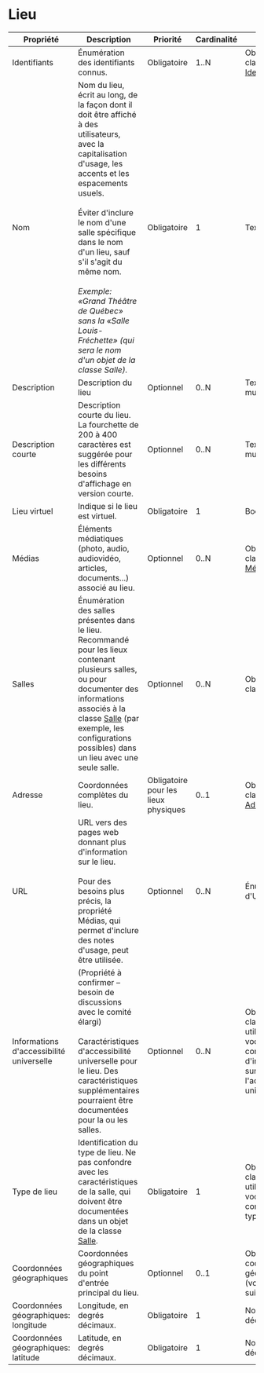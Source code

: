 # Lieu

| Propriété | Description | Priorité | Cardinalité | Type |
| ------------ | ------------- | ------------ | ------------ |------------ |
| Identifiants | Énumération des identifiants connus. | Obligatoire | 1..N | Objets de la classe utilitaire [Identifiant](./identifiant.md) |
| Nom | Nom du lieu, écrit au long, de la façon dont il doit être affiché à des utilisateurs, avec la capitalisation d'usage, les accents et les espacements usuels.<br><br>Éviter d'inclure le nom d'une salle spécifique dans le nom d'un lieu, sauf s'il s'agit du même nom.<br><br>*Exemple: «Grand Théâtre de Québec» sans la «Salle Louis-Fréchette» (qui sera le nom d'un objet de la classe Salle).* | Obligatoire | 1 | Texte long |
| Description | Description du lieu | Optionnel | 0..N | Texte long multilingue |
| Description courte | Description courte du lieu. La fourchette de 200 à 400 caractères est suggérée pour les différents besoins d'affichage en version courte. | Optionnel | 0..N | Texte long multilingue |
| Lieu virtuel | Indique si le lieu est virtuel. | Obligatoire | 1 | Booléen |
| Médias | Éléments médiatiques (photo, audio, audiovidéo, articles, documents...) associé au lieu. | Optionnel | 0..N | Objet de la classe utilitaire [Média](./media.md) |
| Salles | Énumération des salles présentes dans le lieu. Recommandé pour les lieux contenant plusieurs salles, ou pour documenter des informations associés à la classe [Salle](./salle.md) (par exemple, les configurations possibles) dans un lieu avec une seule salle. | Optionnel | 0..N | Objets de la classe [Salle](./salle.md) |
| Adresse | Coordonnées complètes du lieu. | Obligatoire pour les lieux physiques | 0..1 | Objet de la classe utilitaire [Adresse](./sadresse.md) |
| URL | URL vers des pages web donnant plus d'information sur le lieu.<br><br>Pour des besoins plus précis, la propriété Médias, qui permet d'inclure des notes d'usage, peut être utilisée. | Optionnel | 0..N | Énumération d'URL |
| Informations d'accessibilité universelle | (Propriété à confirmer – besoin de discussions avec le comité élargi)<br><br>Caractéristiques d'accessibilité universelle pour le lieu. Des caractéristiques supplémentaires pourraient être documentées pour la ou les salles. | Optionnel | 0..N | Objets de la classe [Terme](./terme.md) utilisant un vocabulaire contrôlé d'information sur l'accessibilité universelle |
| Type de lieu | Identification du type de lieu. Ne pas confondre avec les caractéristiques de la salle, qui doivent être documentées dans un objet de la classe [Salle](./salle.md). | Obligatoire | 1 | Objets de la classe [Terme](./terme.md) utilisant un vocabulaire contrôlé de type de lieu |
| Coordonnées géographiques | Coordonnées géographiques du point d'entrée principal du lieu. | Optionnel | 0..1 | Objet de coordonnées géographiques (voir les lignes suivantes) |
| Coordonnées géographiques: longitude | Longitude, en degrés décimaux. | Obligatoire | 1 | Nombre décimal |
| Coordonnées géographiques: latitude | Latitude, en degrés décimaux. | Obligatoire | 1 | Nombre décimal |
